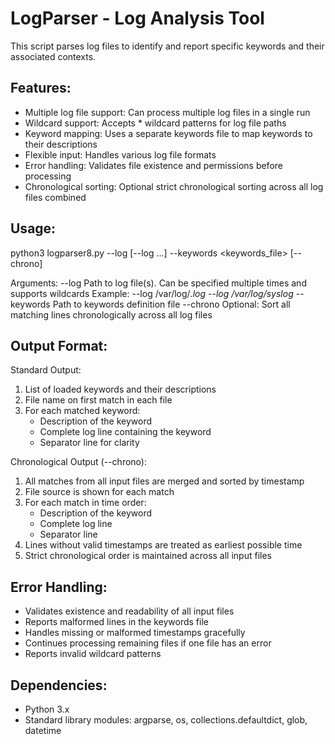 LogParser - Log Analysis Tool
===================================

This script parses log files to identify and report specific keywords and their associated
contexts.

Features:
---------
- Multiple log file support: Can process multiple log files in a single run
- Wildcard support: Accepts * wildcard patterns for log file paths
- Keyword mapping: Uses a separate keywords file to map keywords to their descriptions
- Flexible input: Handles various log file formats
- Error handling: Validates file existence and permissions before processing
- Chronological sorting: Optional strict chronological sorting across all log files combined

Usage:
------
python3 logparser8.py --log <logfile1> [--log <logfile2> ...] --keywords <keywords_file> [--chrono]

Arguments:
  --log        Path to log file(s). Can be specified multiple times and supports wildcards
               Example: --log /var/log/*.log --log /var/log/syslog*
  --keywords   Path to keywords definition file
  --chrono     Optional: Sort all matching lines chronologically across all log files

Output Format:
-------------
Standard Output:
1. List of loaded keywords and their descriptions
2. File name on first match in each file
3. For each matched keyword:
   - Description of the keyword
   - Complete log line containing the keyword
   - Separator line for clarity

Chronological Output (--chrono):
1. All matches from all input files are merged and sorted by timestamp
2. File source is shown for each match
3. For each match in time order:
   - Description of the keyword
   - Complete log line
   - Separator line
4. Lines without valid timestamps are treated as earliest possible time
5. Strict chronological order is maintained across all input files

Error Handling:
--------------
- Validates existence and readability of all input files
- Reports malformed lines in the keywords file
- Handles missing or malformed timestamps gracefully
- Continues processing remaining files if one file has an error
- Reports invalid wildcard patterns

Dependencies:
------------
- Python 3.x
- Standard library modules: argparse, os, collections.defaultdict, glob, datetime
